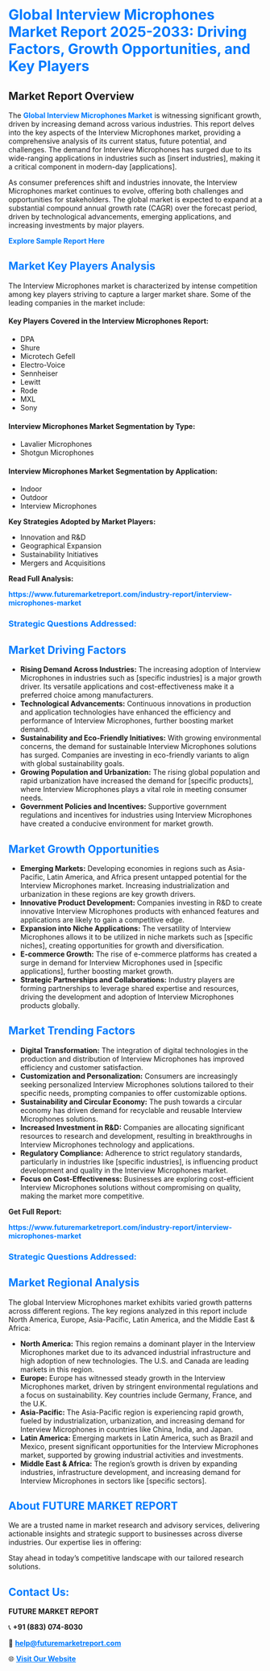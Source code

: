 <h1 style="color: #007BFF;">Global Interview Microphones Market Report 2025-2033: Driving Factors, Growth Opportunities, and Key Players</h1>

<section id="overview">
<h2>Market Report Overview</h2>
<p>The <a href="https://www.futuremarketreport.com/industry-report/interview-microphones-market" style="color: #007BFF; text-decoration: none;"><strong>Global Interview Microphones Market</strong></a> is witnessing significant growth, driven by increasing demand across various industries. This report delves into the key aspects of the Interview Microphones market, providing a comprehensive analysis of its current status, future potential, and challenges. The demand for Interview Microphones has surged due to its wide-ranging applications in industries such as [insert industries], making it a critical component in modern-day [applications].</p>
<p>As consumer preferences shift and industries innovate, the Interview Microphones market continues to evolve, offering both challenges and opportunities for stakeholders. The global market is expected to expand at a substantial compound annual growth rate (CAGR) over the forecast period, driven by technological advancements, emerging applications, and increasing investments by major players.</p>
</section>

<section id="overview">
<p><a href="https://www.futuremarketreport.com/request-sample/reportId=111948" style="color: #007BFF; text-decoration: none;"><strong>Explore Sample Report Here</strong></a></p>
</section>

<section id="key-players">
<h2 style="color: #007BFF;">Market Key Players Analysis</h2>
<p>The Interview Microphones market is characterized by intense competition among key players striving to capture a larger market share. Some of the leading companies in the market include:</p>
<h4>Key Players Covered in the Interview Microphones Report:</h4>
<ul><li>DPA</li><li>Shure</li><li>Microtech Gefell</li><li>Electro-Voice</li><li>Sennheiser</li><li>Lewitt</li><li>Rode</li><li>MXL</li><li>Sony</li></ul>
<h4>Interview Microphones Market Segmentation by Type:</h4>
<ul><li>Lavalier Microphones</li><li>Shotgun Microphones</li></ul>

<h4>Interview Microphones Market Segmentation by Application:</h4>
<ul><li>Indoor</li><li>Outdoor</li><li>Interview Microphones</li></ul>
<p><strong>Key Strategies Adopted by Market Players:</strong></p>
<ul>
<li>Innovation and R&D</li>
<li>Geographical Expansion</li>
<li>Sustainability Initiatives</li>
<li>Mergers and Acquisitions</li>
</ul>
</section>

<section>
<p><strong>Read Full Analysis: </strong></p><a href="https://www.futuremarketreport.com/industry-report/interview-microphones-market" style="color: #007BFF; text-decoration: none;"><strong>https://www.futuremarketreport.com/industry-report/interview-microphones-market</strong></a>
<h3 style="color: #007BFF;">Strategic Questions Addressed:</h3>
</section>

<section id="driving-factors">
<h2 style="color: #007BFF;">Market Driving Factors</h2>
<ul>
<li><strong>Rising Demand Across Industries:</strong> The increasing adoption of Interview Microphones in industries such as [specific industries] is a major growth driver. Its versatile applications and cost-effectiveness make it a preferred choice among manufacturers.</li>
<li><strong>Technological Advancements:</strong> Continuous innovations in production and application technologies have enhanced the efficiency and performance of Interview Microphones, further boosting market demand.</li>
<li><strong>Sustainability and Eco-Friendly Initiatives:</strong> With growing environmental concerns, the demand for sustainable Interview Microphones solutions has surged. Companies are investing in eco-friendly variants to align with global sustainability goals.</li>
<li><strong>Growing Population and Urbanization:</strong> The rising global population and rapid urbanization have increased the demand for [specific products], where Interview Microphones plays a vital role in meeting consumer needs.</li>
<li><strong>Government Policies and Incentives:</strong> Supportive government regulations and incentives for industries using Interview Microphones have created a conducive environment for market growth.</li>
</ul>
</section>

<section id="growth-opportunities">
<h2 style="color: #007BFF;">Market Growth Opportunities</h2>
<ul>
<li><strong>Emerging Markets:</strong> Developing economies in regions such as Asia-Pacific, Latin America, and Africa present untapped potential for the Interview Microphones market. Increasing industrialization and urbanization in these regions are key growth drivers.</li>
<li><strong>Innovative Product Development:</strong> Companies investing in R&D to create innovative Interview Microphones products with enhanced features and applications are likely to gain a competitive edge.</li>
<li><strong>Expansion into Niche Applications:</strong> The versatility of Interview Microphones allows it to be utilized in niche markets such as [specific niches], creating opportunities for growth and diversification.</li>
<li><strong>E-commerce Growth:</strong> The rise of e-commerce platforms has created a surge in demand for Interview Microphones used in [specific applications], further boosting market growth.</li>
<li><strong>Strategic Partnerships and Collaborations:</strong> Industry players are forming partnerships to leverage shared expertise and resources, driving the development and adoption of Interview Microphones products globally.</li>
</ul>
</section>

<section id="trending-factors">
<h2 style="color: #007BFF;">Market Trending Factors</h2>
<ul>
<li><strong>Digital Transformation:</strong> The integration of digital technologies in the production and distribution of Interview Microphones has improved efficiency and customer satisfaction.</li>
<li><strong>Customization and Personalization:</strong> Consumers are increasingly seeking personalized Interview Microphones solutions tailored to their specific needs, prompting companies to offer customizable options.</li>
<li><strong>Sustainability and Circular Economy:</strong> The push towards a circular economy has driven demand for recyclable and reusable Interview Microphones solutions.</li>
<li><strong>Increased Investment in R&D:</strong> Companies are allocating significant resources to research and development, resulting in breakthroughs in Interview Microphones technology and applications.</li>
<li><strong>Regulatory Compliance:</strong> Adherence to strict regulatory standards, particularly in industries like [specific industries], is influencing product development and quality in the Interview Microphones market.</li>
<li><strong>Focus on Cost-Effectiveness:</strong> Businesses are exploring cost-efficient Interview Microphones solutions without compromising on quality, making the market more competitive.</li>
</ul>
</section>

<section>
<p><strong>Get Full Report: </strong></p><a href="https://www.futuremarketreport.com/industry-report/interview-microphones-market" style="color: #007BFF; text-decoration: none;"><strong>https://www.futuremarketreport.com/industry-report/interview-microphones-market</strong></a>
<h3 style="color: #007BFF;">Strategic Questions Addressed:</h3>
</section>


<section id="regional-analysis">
<h2 style="color: #007BFF;">Market Regional Analysis</h2>
<p>The global Interview Microphones market exhibits varied growth patterns across different regions. The key regions analyzed in this report include North America, Europe, Asia-Pacific, Latin America, and the Middle East & Africa:</p>
<ul>
<li><strong>North America:</strong> This region remains a dominant player in the Interview Microphones market due to its advanced industrial infrastructure and high adoption of new technologies. The U.S. and Canada are leading markets in this region.</li>
<li><strong>Europe:</strong> Europe has witnessed steady growth in the Interview Microphones market, driven by stringent environmental regulations and a focus on sustainability. Key countries include Germany, France, and the U.K.</li>
<li><strong>Asia-Pacific:</strong> The Asia-Pacific region is experiencing rapid growth, fueled by industrialization, urbanization, and increasing demand for Interview Microphones in countries like China, India, and Japan.</li>
<li><strong>Latin America:</strong> Emerging markets in Latin America, such as Brazil and Mexico, present significant opportunities for the Interview Microphones market, supported by growing industrial activities and investments.</li>
<li><strong>Middle East & Africa:</strong> The region’s growth is driven by expanding industries, infrastructure development, and increasing demand for Interview Microphones in sectors like [specific sectors].</li>
</ul>
</section>

<footer>
<h2 style="color: #007BFF;">About FUTURE MARKET REPORT</h2>
<p>We are a trusted name in market research and advisory services, delivering actionable insights and strategic support to businesses across diverse industries. Our expertise lies in offering:</p>

<p>Stay ahead in today’s competitive landscape with our tailored research solutions.</p>

<h2 style="color: #007BFF;">Contact Us:</h2>
<p><strong>FUTURE MARKET REPORT</strong></p>
<p>📞 <strong>+91 (883) 074-8030</strong></p>
<p>📧 <strong><a href="mailto:help@futuremarketreport.com" style="color: #007BFF;">help@futuremarketreport.com</a></strong></p>
<p>🌐 <strong><a href="https://www.futuremarketreport.com/" style="color: #007BFF;">Visit Our Website</a></strong></p>
</footer>